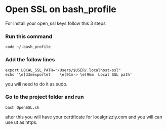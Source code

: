 # Open SSL on bash_profile

For install your open_ssl keys follow this 3 steps

### Run this command
```
code ~/.bash_profile
```

### Add the follow lines
```
export LOCAL_SSL_PATH="/Users/$USER/.localhost-ssl"
echo '\e[33mexportet    \e[91m-> \e[96m  Local SSL path'
```
you will need to do it as sudo.

### Go to the project folder and run

```
bash OpenSSL.sh
```
after this you will have your certificate for localgrizzly.com and you will can use ut as https.